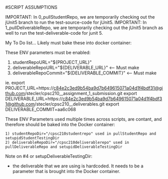 #SCRIPT ASSUMPTIONS

IMPORTANT: In 0_pullStudentRepo, we are temporarily checking out the jUnit5 branch to run the test-source-code for jUnit5.
IMPORTANT: In 1_pullDeliverableRepo, we are temporarily checking out the jUnit5 branch as well to run the test-deliverable-code for junit 5.

My To Do list... Likely must bake these into docker container: 

These ENV parameters must be enabled:

1) studentRepoURL="${PROJECT_URL}" 
2) deliverableRepoURL="${DELIVERABLE_URL}" <-- Must make
3) deliverableRepoCommit="${DELIVERABLE_COMMIT}" <-- Must make

ie. 
	export PROJECT_URL=https://c84e2c3ed9b54ba9d7b649615071a04d1f4bdf31@github.com/stecler/cpsc210__assignment_1_submission.git
	export DELIVERABLE_URL=https://c84e2c3ed9b54ba9d7b649615071a04d1f4bdf31@github.com/stecler/cpsc210__deliverables.git
 	export DELIVERABLE_COMMIT=aa6c068

These ENV Parameters used multiple times across scripts, are contant, and therefore should be baked into the Docker container: 

	1) studentRepoDir="/cpsc210studentrepo" used in pullStudentRepo and setupidStudentTestingDir
	2) deliverableRepoDir="/cpsc210deliverablerepo" used in pullDeliverableRepo and setupidDeliverableTestingDir

Note on #4 or setupDeliverableTestingDir:

- the deliverable that we are using is hardcoded. It needs to be a parameter that is brought into the Docker container.
